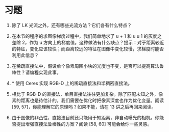 
&emsp;
# 习题
1. 除了 LK 光流之外，还有哪些光流方法？它们各有什么特点？

2. 在本节的程序的求图像梯度过程中，我们简单地求了 u + 1 和 u u 1 的灰度之差除 2，作为 u 方向上的梯度值。这种做法有什么缺点？提示：对于距离较近的特征，变化应该较快；而距离较远的特征在图像中变化较慢，求梯度时能否利用此信息？
3. 在稀疏直接法中，假设单个像素周围小块的光度也不变，是否可以提高算法鲁棒性？请编程实现此事。
4. \* 使用 Ceres 实现 RGB-D 上的稀疏直接法和半稠密直接法。
5. 相比于 RGB-D 的直接法，单目直接法往往更加复杂。除了匹配未知之外，像素的距离也是待估计的。我们需要在优化时把像素深度也作为优化变量。阅读 [59, 57]，你能理解它的原理吗？如果不能，请在 13 讲之后再回来阅读。
6. 由于图像的非凸性，直接法目前还只能用于短距离，非自动曝光的相机。你能否提出增强直接法鲁棒性的方案？阅读 [58, 60] 可能会给你一些灵感。